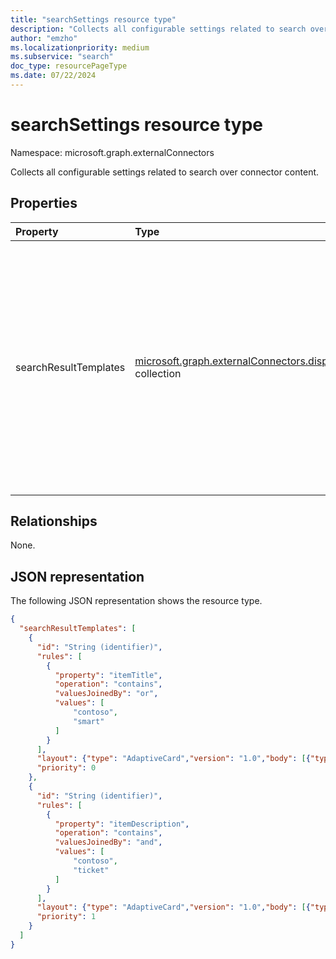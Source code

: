 ```yaml
---
title: "searchSettings resource type"
description: "Collects all configurable settings related to search over connector content."
author: "emzho"
ms.localizationpriority: medium
ms.subservice: "search"
doc_type: resourcePageType
ms.date: 07/22/2024
---
```


# searchSettings resource type

Namespace: microsoft.graph.externalConnectors

Collects all configurable settings related to search over connector content.

## Properties
|Property|Type|Description|
|:---|:---|:---|
|searchResultTemplates|[microsoft.graph.externalConnectors.displayTemplate](../resources/externalconnectors-displaytemplate.md) collection|Enables the developer to define the appearance of the content and configure conditions that dictate when the template should be displayed. Maximum of 2 search result templates per connection.|

## Relationships
None.

## JSON representation
The following JSON representation shows the resource type.
<!-- {
  "blockType": "resource",
  "@odata.type": "microsoft.graph.externalConnectors.searchSettings"
}
-->
``` json
{
  "searchResultTemplates": [
    {
      "id": "String (identifier)",
      "rules": [
        {
          "property": "itemTitle",
          "operation": "contains",
          "valuesJoinedBy": "or",
          "values": [
              "contoso",
              "smart"
          ]
        }
      ],
      "layout": {"type": "AdaptiveCard","version": "1.0","body": [{"type": "TextBlock","text": "A contoso ticket."}]},
      "priority": 0
    },
    {
      "id": "String (identifier)",
      "rules": [
        {
          "property": "itemDescription",
          "operation": "contains",
          "valuesJoinedBy": "and",
          "values": [
              "contoso",
              "ticket"
          ]
        }
      ],
      "layout": {"type": "AdaptiveCard","version": "1.0","body": [{"type": "TextBlock","text": "A contoso ticket."}]},
      "priority": 1
    }
  ]
}
```

